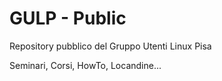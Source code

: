 # GULP - Public

Repository pubblico del Gruppo Utenti Linux Pisa

Seminari, Corsi, HowTo, Locandine...
